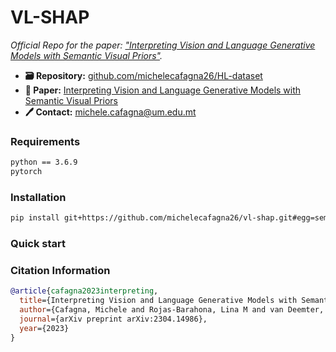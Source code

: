 # VL-SHAP
*Official Repo for the paper: ["Interpreting Vision and Language Generative Models with Semantic Visual Priors"](https://arxiv.org/abs/2304.14986).*

- **🗃️ Repository:** [github.com/michelecafagna26/HL-dataset](https://github.com/michelecafagna26/vl-shap)
- **📜 Paper:** [Interpreting Vision and Language Generative Models with Semantic Visual Priors](https://arxiv.org/abs/2304.14986)
- **🖊️ Contact:** michele.cafagna@um.edu.mt


### Requirements
```txt
python == 3.6.9
pytorch
```

### Installation

```bash
pip install git+https://github.com/michelecafagna26/vl-shap.git#egg=semshap
```

### Quick start

### Citation Information

```BibTeX
@article{cafagna2023interpreting,
  title={Interpreting Vision and Language Generative Models with Semantic Visual Priors},
  author={Cafagna, Michele and Rojas-Barahona, Lina M and van Deemter, Kees and Gatt, Albert},
  journal={arXiv preprint arXiv:2304.14986},
  year={2023}
}
```